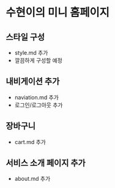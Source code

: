 # 수현이의 미니 홈페이지

## 스타일 구성
- style.md 추가
- 깔끔하게 구성할 예정

## 내비게이션 추가
- naviation.md 추가
- 로그인/로그아웃 추가

## 장바구니
- cart.md 추가

## 서비스 소개 페이지 추가
- about.md 추가
